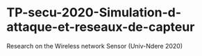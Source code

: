 # TP-secu-2020-Simulation-d-attaque-et-reseaux-de-capteur
Research on the Wireless network Sensor (Univ-Ndere 2020)
